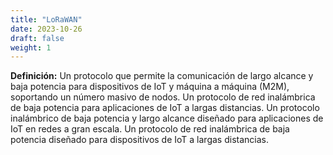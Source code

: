 ```yaml
---
title: "LoRaWAN"
date: 2023-10-26
draft: false
weight: 1
---
```


**Definición:** Un protocolo que permite la comunicación de largo alcance y baja potencia para dispositivos de IoT y máquina a máquina (M2M), soportando un número masivo de nodos. Un protocolo de red inalámbrica de baja potencia para aplicaciones de IoT a largas distancias. Un protocolo inalámbrico de baja potencia y largo alcance diseñado para aplicaciones de IoT en redes a gran escala. Un protocolo de red inalámbrica de baja potencia diseñado para dispositivos de IoT a largas distancias.
